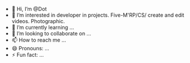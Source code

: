 - 👋 Hi, I’m @Dot
- 👀 I’m interested in developer in projects. Five-M'RP/CS/ create and edit videos. Photographic. 
- 🌱 I’m currently learning ...
- 💞️ I’m looking to collaborate on ...
- 📫 How to reach me ...
- 😄 Pronouns: ...
- ⚡ Fun fact: ...

<!---
Dot/Dot is a ✨ special ✨ repository because its `README.md` (this file) appears on your GitHub profile.
You can click the Preview link to take a look at your changes.
--->

